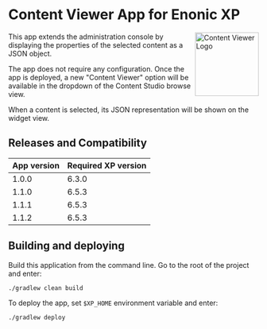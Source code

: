 # Content Viewer App for Enonic XP

<img align="right" alt="Content Viewer Logo" src="https://rawgithub.com/enonic/app-content-viewer/master/src/main/resources/assets/img/content_viewer_cleaned.svg" width="128">

This app extends the administration console by displaying
the properties of the selected content as a JSON object.

The app does not require any configuration. 
Once the app is deployed, a new "Content Viewer" option will be available in the dropdown of the Content Studio browse view.

When a content is selected, its JSON representation will be shown on the widget view.


## Releases and Compatibility

| App version | Required XP version |
| ----------- | ------------------- |
| 1.0.0 | 6.3.0 |
| 1.1.0 | 6.5.3 |
| 1.1.1 | 6.5.3 |
| 1.1.2 | 6.5.3 |


## Building and deploying

Build this application from the command line. Go to the root of the project and enter:

    ./gradlew clean build

To deploy the app, set `$XP_HOME` environment variable and enter:

    ./gradlew deploy

